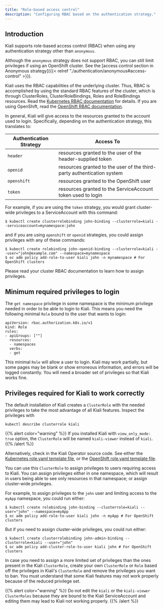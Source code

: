 ```yaml
---
title: "Role-based access control"
description: "Configuring RBAC based on the authentication strategy."
---
```


## Introduction

Kiali supports role-based access control (RBAC) when using any authentication strategy other than `anonymous`.

Although the `anonymous` strategy does not support RBAC, you can still limit privileges if using an OpenShift cluster. See the
[access control section in Anonymous strategy]({{< relref "./authentication/anonymous#access-control" >}}).

Kiali uses the RBAC capabilities of the underlying cluster. Thus, RBAC is
accomplished by using the standard RBAC features of the cluster, which is
through ClusterRoles, ClusterRoleBindings, Roles and RoleBindings resources.
Read the [Kubernetes RBAC documentation](https://kubernetes.io/docs/reference/access-authn-authz/rbac/)
for details. If you are using OpenShift, read the
[OpenShift RBAC documentation](https://docs.openshift.com/container-platform/4.5/authentication/using-rbac.html).

In general, Kiali will give access to the resources granted to the account used
to login. Specifically, depending on the authentication strategy, this
translates to:

|Authentication Strategy|Access To|
|------------|------------------|
|`header`    |resources granted to the user of the header-supplied token|
|`openid`    |resources granted to the user of the third-party authentication system|
|`openshift` |resources granted to the OpenShift user|
|`token`     |resources granted to the ServiceAccount token used to login|

For example, if you are using the `token` strategy, you would grant
cluster-wide privileges to a ServiceAccount with this command:

```
$ kubectl create clusterrolebinding john-binding --clusterrole=kiali --serviceaccount=mynamespace:john
```

and if you are using `openshift` or `openid` strategies, you could assign
privileges with any of these commands:

```
$ kubectl create rolebinding john-openid-binding --clusterrole=kiali --user="john@example.com" --namespace=mynamespace
$ oc adm policy add-role-to-user kiali john -n mynamespace # For OpenShift clusters
```

Please read your cluster RBAC documentation to learn how to assign privileges.

## Minimum required privileges to login

The `get namespace` privilege in some namespace is the minimum privilege needed
in order to be able to login to Kiali. This means you need the following
minimal `Role` bound to the user that wants to login:

```
apiVersion: rbac.authorization.k8s.io/v1
kind: Role
rules:
- apiGroups: [""]
  resources:
  - namespaces
  verbs:
  - get
```

This minimal `Role` will allow a user to login. Kiali may work partially, but
some pages may be blank or show erroneous information, and errors will be
logged constantly. You will need a broader set of privileges so that Kiali
works fine.

## Privileges required for Kiali to work correctly

The default installation of Kiali creates a `ClusterRole` with the needed
privileges to take the most advantage of all Kiali features. Inspect the
privileges with

```
kubectl describe clusterrole kiali
```

{{% alert color="warning" %}}
If you installed Kiali with `view_only_mode: true`
option, the `ClusterRole` will be named `kiali-viewer` instead of `kiali`.
{{% /alert %}}

Alternatively, check in the Kiali Operator source code. See either the
[Kubernetes role.yaml template file](https://github.com/kiali/kiali-operator/blob/master/roles/default/kiali-deploy/templates/kubernetes/role.yaml), or the
[OpenShift role.yaml template file](https://github.com/kiali/kiali-operator/blob/master/roles/default/kiali-deploy/templates/openshift/role.yaml).

You can use this `ClusterRole` to assign privileges to users requiring access
to Kiali. You can assign privileges either in one namespace, which will result in
users being able to see only resources in that namespace; or assign
cluster-wide privileges.

For example, to assign privileges to the `john` user and limiting access to the
`myApp` namespace, you could run either:

```
$ kubectl create rolebinding john-binding --clusterrole=kiali --user="john" --namespace=myApp
$ oc adm policy add-role-to-user kiali john -n myApp # For OpenShift clusters
```

But if you need to assign cluster-wide privileges, you could run either:

```
$ kubectl create clusterrolebinding john-admin-binding --clusterrole=kiali --user="john"
$ oc adm policy add-cluster-role-to-user kiali john # For OpenShift clusters
```

In case you need to assign a more limited set of privileges than the ones
present in the Kiali `ClusterRole`, create your own `ClusterRole` or `Role`
based off the privileges in Kiali's `ClusterRole` and remove the privileges you
want to ban. You must understand that some Kiali features may not work properly
because of the reduced privilege set.

{{% alert color="warning" %}}
Do not edit the `kiali` or the `kiali-viewer`
`ClusterRoles` because they are bound to the Kiali ServiceAccount and editing
them may lead to Kiali not working properly.
{{% /alert %}}

